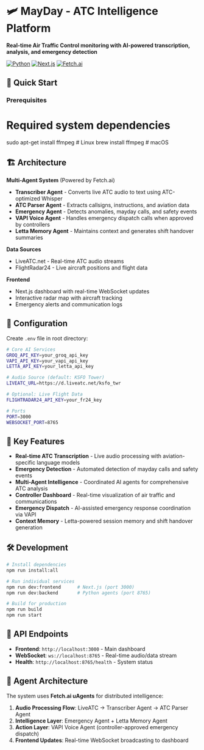 # 🛩️ MayDay - ATC Intelligence Platform

**Real-time Air Traffic Control monitoring with AI-powered transcription, analysis, and emergency detection**

[![Python](https://img.shields.io/badge/Python-3.9+-blue.svg)](https://python.org)
[![Next.js](https://img.shields.io/badge/Next.js-15+-black.svg)](https://nextjs.org)
[![Fetch.ai](https://img.shields.io/badge/Fetch.ai-Agents-purple.svg)](https://fetch.ai)

## 🚀 Quick Start

### Prerequisites
# Required system dependencies
sudo apt-get install ffmpeg  # Linux
brew install ffmpeg          # macOS

## 🏗️ Architecture

**Multi-Agent System** (Powered by Fetch.ai)
- **Transcriber Agent** - Converts live ATC audio to text using ATC-optimized Whisper
- **ATC Parser Agent** - Extracts callsigns, instructions, and aviation data
- **Emergency Agent** - Detects anomalies, mayday calls, and safety events  
- **VAPI Voice Agent** - Handles emergency dispatch calls when approved by controllers
- **Letta Memory Agent** - Maintains context and generates shift handover summaries

**Data Sources**
- LiveATC.net - Real-time ATC audio streams
- FlightRadar24 - Live aircraft positions and flight data

**Frontend**
- Next.js dashboard with real-time WebSocket updates
- Interactive radar map with aircraft tracking
- Emergency alerts and communication logs

## 🔧 Configuration

Create `.env` file in root directory:
```bash
# Core AI Services
GROQ_API_KEY=your_groq_api_key
VAPI_API_KEY=your_vapi_api_key  
LETTA_API_KEY=your_letta_api_key

# Audio Source (default: KSFO Tower)
LIVEATC_URL=https://d.liveatc.net/ksfo_twr

# Optional: Live Flight Data
FLIGHTRADAR24_API_KEY=your_fr24_key

# Ports
PORT=3000
WEBSOCKET_PORT=8765
```

## 🎯 Key Features

- **Real-time ATC Transcription** - Live audio processing with aviation-specific language models
- **Emergency Detection** - Automated detection of mayday calls and safety events
- **Multi-Agent Intelligence** - Coordinated AI agents for comprehensive ATC analysis
- **Controller Dashboard** - Real-time visualization of air traffic and communications
- **Emergency Dispatch** - AI-assisted emergency response coordination via VAPI
- **Context Memory** - Letta-powered session memory and shift handover generation

## 🛠️ Development

```bash
# Install dependencies
npm run install:all

# Run individual services
npm run dev:frontend      # Next.js (port 3000)
npm run dev:backend       # Python agents (port 8765)

# Build for production
npm run build
npm run start
```

## 📡 API Endpoints

- **Frontend**: `http://localhost:3000` - Main dashboard
- **WebSocket**: `ws://localhost:8765` - Real-time audio/data stream
- **Health**: `http://localhost:8765/health` - System status

## 🔐 Agent Architecture

The system uses **Fetch.ai uAgents** for distributed intelligence:

1. **Audio Processing Flow**: LiveATC → Transcriber Agent → ATC Parser Agent
2. **Intelligence Layer**: Emergency Agent + Letta Memory Agent  
3. **Action Layer**: VAPI Voice Agent (controller-approved emergency dispatch)
4. **Frontend Updates**: Real-time WebSocket broadcasting to dashboard